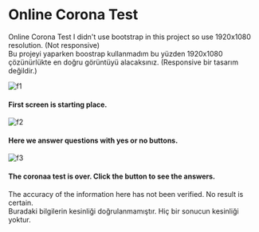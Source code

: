 # Online Corona Test
 Online Corona Test
I didn't use bootstrap in this project so use 1920x1080 resolution. (Not responsive)<br> 
Bu projeyi yaparken boostrap kullanmadım bu yüzden 1920x1080 çözünürlükte en doğru görüntüyü alacaksınız. (Responsive bir tasarım değildir.)

![f1](https://i.hizliresim.com/seq2xbl.png)
#### First screen is starting place.

![f2](https://i.hizliresim.com/luz2vma.png)
#### Here we answer questions with yes or no buttons.

![f3](https://i.hizliresim.com/rfk92tf.png)
#### The coronaa test is over. Click the button to see the answers.

The accuracy of the information here has not been verified. No result is certain.<br>
Buradaki bilgilerin kesinliği doğrulanmamıştır. Hiç bir sonucun kesinliği yoktur. 
